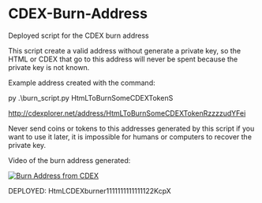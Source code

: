 # CDEX-Burn-Address
Deployed script for the CDEX burn address 


This script create a valid address without generate a private key, so the HTML or CDEX that go to this address will never be spent because the private key is not known.

Example address created with the command:

py .\burn_script.py HtmLToBurnSomeCDEXTokenS

http://cdexplorer.net/address/HtmLToBurnSomeCDEXTokenRzzzzudYFei


Never send coins or tokens to this addresses generated by this script if you want to use it later, it is impossible for humans or computers to recover the private key.

Video of the burn address generated:

[![Burn Address from CDEX](https://img.youtube.com/vi/MeOvk-0pDeY/0.jpg)](https://www.youtube.com/watch?v=MeOvk-0pDeY)

DEPLOYED:   HtmLCDEXburner1111111111111122KcpX
